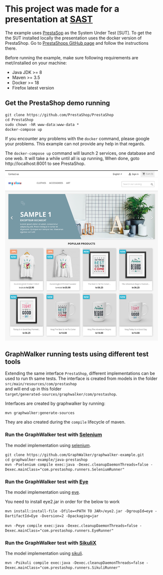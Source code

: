 # This project was made for a presentation at  [SAST](http://sast.se/meeting.jsp?id=381)

The example uses [PrestaSop](https://www.prestashop.com/en) as the System Under Test [SUT].
To get the the SUT installed locally the presentation uses the docker version of PrestaShop. Go to [PrestaShops GitHub
page](https://github.com/PrestaShop/PrestaShop) and follow the instructions there.  

Before running the example, make sure following requirements are met/installed on your machine:
* Java JDK >= 8
* Maven >= 3.5
* Docker >= 18 
* Firefox latest version

## Get the PrestaShop demo running
 
```shell script
git clone https://github.com/PrestaShop/PrestaShop
cd PrestaShop
sudo chown -hR www-data:www-data *
docker-compose up
```

If you encounter any problems with the `docker` command, please google your problems. This example can not provide any
help in that regards.

The `docker-compose up` command will launch 2 services, one database and one web. It will take a while until all is up running, When done, goto http://localhost:8001 to see PrestaShop.

![alt tag](images/prestashop/After_installation.png)


## GraphWalker running tests using different test tools

Extending the same interface `PrestaShop`, different implementations can be used to run th same tests. The interface is created from models in the folder<br>
 `src/main/resources/com/prestashop`<br>
and will end up in this folder<br>
 `target/generated-sources/graphwalker/com/prestashop`.

Interfaces are created by graphwalker by running:<br>
```shell script
mvn graphwalker:generate-sources
```
They are also created during the `compile` lifecycle of maven. 


### Run the GraphWalker test with [Selenium](https://www.seleniumhq.org/)

The model implementation using [selenium](https://github.com/GraphWalker/graphwalker-example/blob/master/java-prestashop/src/main/java/com/prestashop/modelimplementation/SeleniumImpl.java).

```shell script
git clone https://github.com/GraphWalker/graphwalker-example.git
cd graphwalker-example/java-prestashop
mvn -Pselenium compile exec:java -Dexec.cleanupDaemonThreads=false -Dexec.mainClass="com.prestashop.runners.SeleniumRunner"
```

### Run the GraphWalker test with [Eye](https://eyeautomate.com/eye/)

The model implementation using [eye](https://github.com/GraphWalker/graphwalker-example/blob/master/java-prestashop/src/main/java/com/prestashop/modelimplementation/EyeImpl.java).

You need to install eye2.jar in order for the below to work

```shell script
mvn install:install-file -Dfile=<PATH TO JAR>/eye2.jar -DgroupId=eye -DartifactId=Eye -Dversion=2 -Dpackaging=jar

mvn -Peye compile exec:java -Dexec.cleanupDaemonThreads=false -Dexec.mainClass="com.prestashop.runners.EyeRunner"
```

### Run the GraphWalker test with [SikuliX](http://sikulix.com/)

The model implementation using [sikuli](https://github.com/GraphWalker/graphwalker-example/blob/master/java-prestashop/src/main/java/com/prestashop/modelimplementation/SikuliImpl.java).

```shell script
mvn -Psikuli compile exec:java -Dexec.cleanupDaemonThreads=false -Dexec.mainClass="com.prestashop.runners.SikuliRunner"
```
